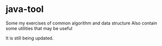 # java-tool
Some my exercises of common algorithm and data structure
Also contain some utilities that may be useful

It is still being updated.
